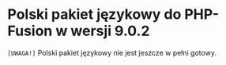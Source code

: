 # Polski pakiet językowy do PHP-Fusion w wersji 9.0.2
 
 `[UWAGA!]` Polski pakiet językowy nie jest jeszcze w pełni gotowy.
